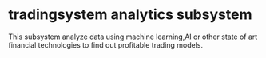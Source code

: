 # tradingsystem analytics subsystem
This subsystem analyze data using machine learning,AI or other state of art financial technologies to find out profitable trading models.
